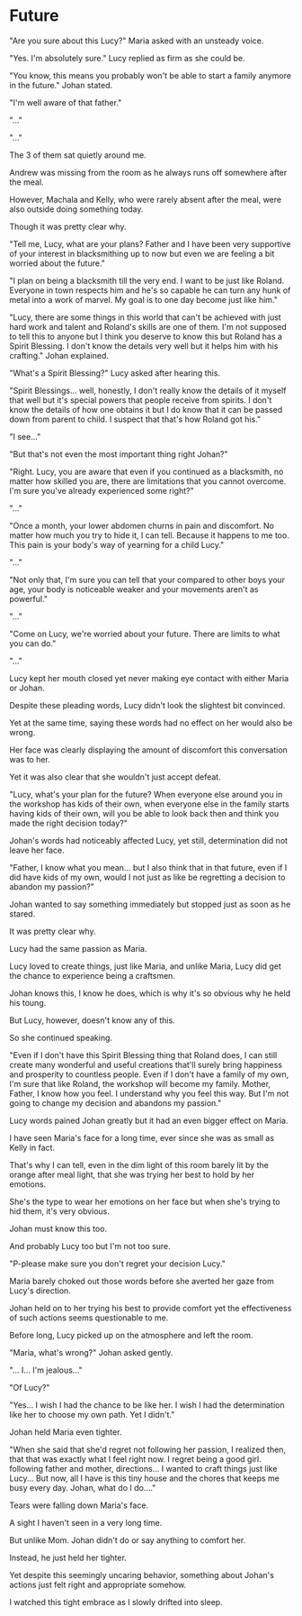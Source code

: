 # **Future**

"Are you sure about this Lucy?" Maria asked with an unsteady voice.

"Yes. I'm absolutely sure." Lucy replied as firm as she could be.

"You know, this means you probably won't be able to start a family anymore in the future." Johan stated.

"I'm well aware of that father."

"..."

"..."

The 3 of them sat quietly around me.

Andrew was missing from the room as he always runs off somewhere after the meal.

However, Machala and Kelly, who were rarely absent after the meal, were also outside doing something today.

Though it was pretty clear why.

"Tell me, Lucy, what are your plans? Father and I have been very supportive of your interest in blacksmithing up to now but even we are feeling a bit worried about the future."

"I plan on being a blacksmith till the very end. I want to be just like Roland. Everyone in town respects him and he's so capable he can turn any hunk of metal into a work of marvel. My goal is to one day become just like him."

"Lucy, there are some things in this world that can't be achieved with just hard work and talent and Roland's skills are one of them. I'm not supposed to tell this to anyone but I think you deserve to know this but Roland has a Spirit Blessing. I don't know the details very well but it helps him with his crafting." Johan explained.

"What's a Spirit Blessing?" Lucy asked after hearing this.

"Spirit Blessings... well, honestly, I don't really know the details of it myself that well but it's special powers that people receive from spirits. I don't know the details of how one obtains it but I do know that it can be passed down from parent to child. I suspect that that's how Roland got his."

"I see..."

"But that's not even the most important thing right Johan?"

"Right. Lucy, you are aware that even if you continued as a blacksmith, no matter how skilled you are, there are limitations that you cannot overcome. I'm sure you've already experienced some right?"

"..."

"Once a month, your lower abdomen churns in pain and discomfort. No matter how much you try to hide it, I can tell. Because it happens to me too. This pain is your body's way of yearning for a child Lucy."

"..."

"Not only that, I'm sure you can tell that your compared to other boys your age, your body is noticeable weaker and your movements aren't as powerful."

"..."

"Come on Lucy, we're worried about your future. There are limits to what you can do."

"..."

Lucy kept her mouth closed yet never making eye contact with either Maria or Johan.

Despite these pleading words, Lucy didn't look the slightest bit convinced.

Yet at the same time, saying these words had no effect on her would also be wrong.

Her face was clearly displaying the amount of discomfort this conversation was to her.

Yet it was also clear that she wouldn't just accept defeat.

"Lucy, what's your plan for the future? When everyone else around you in the workshop has kids of their own, when everyone else in the family starts having kids of their own, will you be able to look back then and think you made the right decision today?"

Johan's words had noticeably affected Lucy, yet still, determination did not leave her face.

"Father, I know what you mean... but I also think that in that future, even if I did have kids of my own, would I not just as like be regretting a decision to abandon my passion?"

Johan wanted to say something immediately but stopped just as soon as he stared.

It was pretty clear why.

Lucy had the same passion as Maria.

Lucy loved to create things, just like Maria, and unlike Maria, Lucy did get the chance to experience being a craftsmen.

Johan knows this, I know he does, which is why it's so obvious why he held his toung.

But Lucy, however, doesn't know any of this.

So she continued speaking.

"Even if I don't have this Spirit Blessing thing that Roland does, I can still create many wonderful and useful creations that'll surely bring happiness and prosperity to countless people. Even if I don't have a family of my own, I'm sure that like Roland, the workshop will become my family. Mother, Father, I know how you feel. I understand why you feel this way. But I'm not going to change my decision and abandons my passion."

Lucy words pained Johan greatly but it had an even bigger effect on Maria.

I have seen Maria's face for a long time, ever since she was as small as Kelly in fact. 

That's why I can tell, even in the dim light of this room barely lit by the orange after meal light, that she was trying her best to hold by her emotions.

She's the type to wear her emotions on her face but when she's trying to hid them, it's very obvious.

Johan must know this too.

And probably Lucy too but I'm not too sure.

"P-please make sure you don't regret your decision Lucy."

Maria barely choked out those words before she averted her gaze from Lucy's direction.

Johan held on to her trying his best to provide comfort yet the effectiveness of such actions seems questionable to me.

Before long, Lucy picked up on the atmosphere and left the room.

"Maria, what's wrong?" Johan asked gently.

"... I... I'm jealous..."

"Of Lucy?"

"Yes... I wish I had the chance to be like her. I wish I had the determination like her to choose my own path. Yet I didn't."

Johan held Maria even tighter.

"When she said that she'd regret not following her passion, I realized then, that that was exactly what I feel right now. I regret being a good girl. following father and mother, directions... I wanted to craft things just like Lucy... But now, all I have is this tiny house and the chores that keeps me busy every day. Johan, what do I do...."

Tears were falling down Maria's face.

A sight I haven't seen in a very long time.

But unlike Mom. Johan didn't do or say anything to comfort her.

Instead, he just held her tighter.

Yet despite this seemingly uncaring behavior, something about Johan's actions just felt right and appropriate somehow.

I watched this tight embrace as I slowly drifted into sleep. 